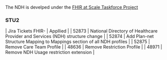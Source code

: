 The NDH is develped under the [FHIR at Scale Taskforce Project](https://confluence.hl7.org/display/FAST)

### STU2 
<style>
    th{border: solid 2px lightgrey;}
    td{border: solid 2px lightgrey;}
</style>
| Jira Tickets FHIR- | Appllied |
| 52873 | National Directory of Healthcare Provider and Services (NDH) structure change |
| 52874 | Add Plan-net Structure Mapping to Mappings section of all NDH profiles |
| 52875 | Remove Care Team Profile |
| 48636 | Remove Restriction Profile |
| 48971 | Remove NDH Usage restriction extension |